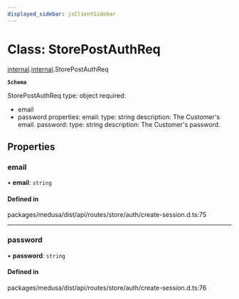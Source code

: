 ```yaml
---
displayed_sidebar: jsClientSidebar
---
```


# Class: StorePostAuthReq

[internal](../modules/internal-8.md).[internal](../modules/internal-8.internal.md).StorePostAuthReq

**`Schema`**

StorePostAuthReq
type: object
required:
  - email
  - password
properties:
  email:
    type: string
    description: The Customer's email.
  password:
    type: string
    description: The Customer's password.

## Properties

### email

• **email**: `string`

#### Defined in

packages/medusa/dist/api/routes/store/auth/create-session.d.ts:75

___

### password

• **password**: `string`

#### Defined in

packages/medusa/dist/api/routes/store/auth/create-session.d.ts:76
